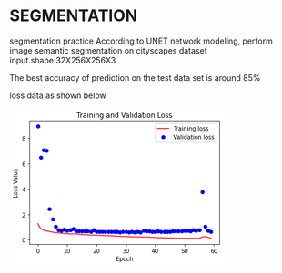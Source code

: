 # SEGMENTATION
segmentation practice
According to UNET network modeling, perform image semantic segmentation on cityscapes dataset
input.shape:32X256X256X3

The best accuracy of prediction on the test data set is around 85%

loss data as shown below

![image](https://github.com/zhihangxin/SEGMENTATION/blob/main/image/loss.png)
